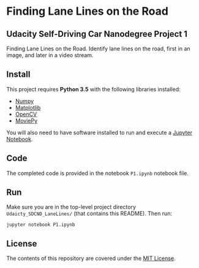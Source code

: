 # Finding Lane Lines on the Road

## Udacity Self-Driving Car Nanodegree Project 1

Finding Lane Lines on the Road. Identify lane lines on the road, first in an image, and later in a video stream.

## Install

This project requires **Python 3.5** with the following libraries installed:

- [Numpy](http://www.numpy.org/)
- [Matplotlib](http://matplotlib.org/)
- [OpenCV](http://docs.opencv.org/3.0-beta/index.html)
- [MoviePy](http://zulko.github.io/moviepy/)

You will also need to have software installed to run and execute a [Jupyter Notebook](http://jupyter.org/).

## Code

The completed code is provided in the notebook `P1.ipynb` notebook file. 

## Run

Make sure you are in the top-level project directory `Udaicty_SDCND_LaneLines/` (that contains this README). Then run:

```
jupyter notebook P1.ipynb
```

## License

The contents of this repository are covered under the [MIT License](LICENSE).
